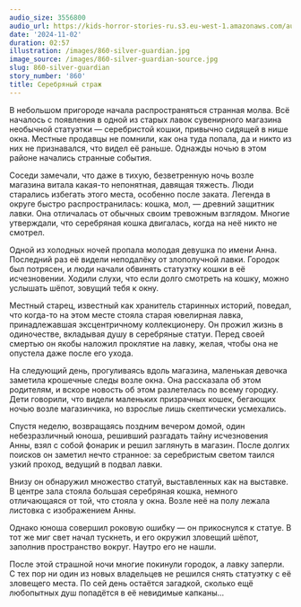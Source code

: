 ```yaml
---
audio_size: 3556800
audio_url: https://kids-horror-stories-ru.s3.eu-west-1.amazonaws.com/audio/860-silver-guardian.mp3
date: '2024-11-02'
duration: 02:57
illustration: /images/860-silver-guardian.jpg
image_source: /images/860-silver-guardian-source.jpg
slug: 860-silver-guardian
story_number: '860'
title: Серебряный страж
---
```


В небольшом пригороде начала распространяться странная молва. Всё началось с появления в одной из старых лавок сувенирного магазина необычной статуэтки — серебристой кошки, привычно сидящей в нише окна. Местные продавцы не помнили, как она туда попала, да и никто из них не признавался, что видел её раньше. Однажды ночью в этом районе начались странные события.

Соседи замечали, что даже в тихую, безветренную ночь возле магазина витала какая-то непонятная, давящая тяжесть. Люди старались избегать этого места, особенно после заката. Легенда в округе быстро распространилась: кошка, мол, — древний защитник лавки. Она отличалась от обычных своим тревожным взглядом. Многие утверждали, что серебряная кошка двигалась, когда на неё никто не смотрел.

Одной из холодных ночей пропала молодая девушка по имени Анна. Последний раз её видели неподалёку от злополучной лавки. Городок был потрясен, и люди начали обвинять статуэтку кошки в её исчезновении. Ходили слухи, что если долго смотреть на кошку, можно услышать шёпот, зовущий тебя к окну.

Местный старец, известный как хранитель старинных историй, поведал, что когда-то на этом месте стояла старая ювелирная лавка, принадлежавшая эксцентричному коллекционеру. Он прожил жизнь в одиночестве, вкладывая душу в серебряные статуи. Перед своей смертью он якобы наложил проклятие на лавку, желая, чтобы она не опустела даже после его ухода.

На следующий день, прогуливаясь вдоль магазина, маленькая девочка заметила крошечные следы возле окна. Она рассказала об этом родителям, и вскоре новость об этом разлетелась по всему городку. Дети говорили, что видели маленьких призрачных кошек, бегающих ночью возле магазинчика, но взрослые лишь скептически усмехались.

Спустя неделю, возвращаясь поздним вечером домой, один небезразличный юноша, решивший разгадать тайну исчезновения Анны, взял с собой фонарик и решил заглянуть в магазин. После долгих поисков он заметил нечто странное: за серебристым светом таился узкий проход, ведущий в подвал лавки.

Внизу он обнаружил множество статуй, выставленных как на выставке. В центре зала стояла большая серебряная кошка, немного отличающаяся от той, что стояла у окна. Возле неё на полу лежала листовка с изображением Анны.

Однако юноша совершил роковую ошибку — он прикоснулся к статуе. В тот же миг свет начал тускнеть, и его окружил зловещий шёпот, заполнив пространство вокруг. Наутро его не нашли.

После этой страшной ночи многие покинули городок, а лавку заперли. С тех пор ни один из новых владельцев не решился снять статуэтку с её зловещего места. По сей день остаётся загадкой, сколько ещё любопытных душ попадётся в её невидимые капканы...